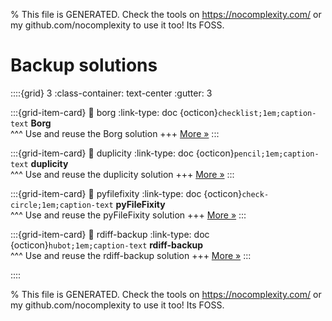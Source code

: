 
% This file is GENERATED. Check the tools on https://nocomplexity.com/ or my github.com/nocomplexity to use it too! Its FOSS. 

# Backup solutions 
::::{grid} 3
:class-container: text-center
:gutter: 3 

:::{grid-item-card}
:link: borg
:link-type: doc
{octicon}`checklist;1em;caption-text` **Borg**        
^^^
Use and reuse the Borg solution
+++
[More »](borg)
:::

:::{grid-item-card}
:link: duplicity
:link-type: doc
{octicon}`pencil;1em;caption-text` **duplicity**        
^^^
Use and reuse the duplicity solution
+++
[More »](duplicity)
:::

:::{grid-item-card}
:link: pyfilefixity
:link-type: doc
{octicon}`check-circle;1em;caption-text` **pyFileFixity**        
^^^
Use and reuse the pyFileFixity solution
+++
[More »](pyfilefixity)
:::

:::{grid-item-card}
:link: rdiff-backup
:link-type: doc
{octicon}`hubot;1em;caption-text` **rdiff-backup**        
^^^
Use and reuse the rdiff-backup solution
+++
[More »](rdiff-backup)
:::

::::


% This file is GENERATED. Check the tools on https://nocomplexity.com/ or my github.com/nocomplexity to use it too! Its FOSS. 

